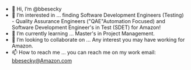 - 👋 Hi, I’m @bbesecky
- 👀 I’m interested in ... finding Software Development Engineers (Testing) - Quality Assurance Engineers ("QAE"Automation Focused) and Software Development Engineer's in Test (SDET) for Amazon!
- 🌱 I’m currently learning ... Master's in Project Management. 
- 💞️ I’m looking to collaborate on ... Any interest you may have working for Amazon. 
- 📫 How to reach me ... you can reach me on my work email: bbesecky@Amazon.com 

<!---
bbesecky/bbesecky is a ✨ special ✨ repository because its `README.md` (this file) appears on your GitHub profile.
You can click the Preview link to take a look at your changes.
--->
